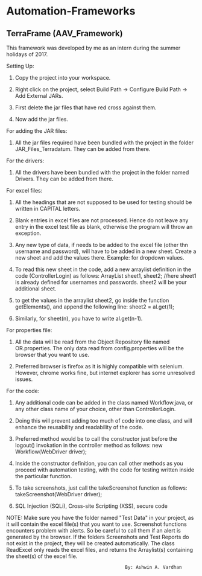 # Automation-Frameworks
## TerraFrame (AAV_Framework)
This framework was developed by me as an intern during the summer holidays of 2017.

Setting Up:
1. Copy the project into your workspace.

2. Right click on the project, select Build Path -> Configure Build Path -> Add External JARs.

3. First delete the jar files that have red cross against them.

4. Now add the jar files.


For adding the JAR files:
1. All the jar files required have been bundled with the project in the folder JAR_Files_Terradatum. They can be added from there.


For the drivers:
1. All the drivers have been bundled with the project in the folder named Drivers. They can be added from there.


For excel files:
1. All the headings that are not supposed to be used for testing should be written in CAPITAL letters.

2. Blank entries in excel files are not processed. Hence do not leave any entry in the excel test file as blank, otherwise the program will throw an exception.

3. Any new type of data, if needs to be added to the excel file (other thn username and password), will have to be added in a new sheet. 
Create a new sheet and add the values there. Example: for dropdown values.

4. To read this new sheet in the code, add a new arraylist definition in the code (ControllerLogin) as follows:
		ArrayList<String> sheet1, sheet2; //here sheet1 is already defined for usernames and passwords. sheet2 will be your additional sheet.

5. to get the values in the arraylist sheet2, go inside the function getElements(), and append the following line:
		sheet2 = al.get(1);

6. Similarly, for sheet(n), you have to write al.get(n-1).


For properties file:
1. All the data will be read from the Object Repository file named OR.properties. The only data read from config.properties will be the browser that you want to use.

2. Preferred browser is firefox as it is highly compatible with selenium. However, chrome works fine, but internet explorer has some unresolved issues.

For the code:
1. Any additional code can be added in the class named Workflow.java, or any other class name of your choice, other than ControllerLogin.

2. Doing this will prevent adding too much of code into one class, and will enhance the reusability and readability of the code.

3. Preferred method would be to call the constructor just before the logout() invokation in the controller method as follows:
		new Workflow(WebDriver driver);

4. Inside the constructor definition, you can call other methods as you proceed with automation testing, with the code for testing written inside the particular function.

5. To take screenshots, just call the takeScreenshot function as follows:
		takeScreenshot(WebDriver driver);
6. SQL Injection (SQLi), Cross-site Scripting (XSS), secure code


NOTE:
Make sure you have the folder named "Test Data" in your project, as it will contain the excel file(s) that you want to use.
Screenshot functions encounters problem with alerts. So be careful to call them if an alert is generated by the browser.
If the folders Screenshots and Test Reports do not exist in the project, they will be created automatically.
The class ReadExcel only reads the excel files, and returns the Arraylist(s) containing the sheet(s) of the excel file.

												By: Ashwin A. Vardhan

  
